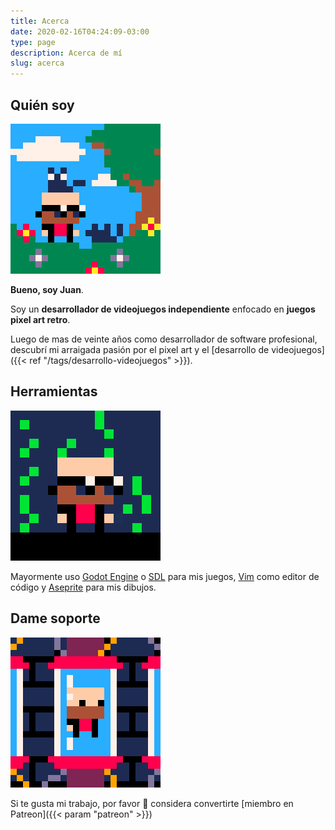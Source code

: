 ```yaml
---
title: Acerca
date: 2020-02-16T04:24:09-03:00
type: page
description: Acerca de mí
slug: acerca
---
```


## Quién soy

![With Cats](with_cats.gif)

**Bueno, soy Juan**.

Soy un **desarrollador de videojuegos independiente** enfocado en **juegos pixel art retro**.

Luego de mas de veinte años como desarrollador de software profesional, descubrí mi arraigada pasión por el pixel art y el [desarrollo de videojuegos]({{< ref "/tags/desarrollo-videojuegos" >}}).

## Herramientas

![Matrix](matrix.gif)

Mayormente uso [Godot Engine](https://godotengine.org) o [SDL](https://libsdl.org) para mis juegos, [Vim](https://vim.org) como editor de código y [Aseprite](https://aseprite.org) para mis dibujos.

## Dame soporte

![Rotating](rotating.gif)

Si te gusta mi trabajo, por favor :pray: considera convertirte [miembro en Patreon]({{< param "patreon" >}})
